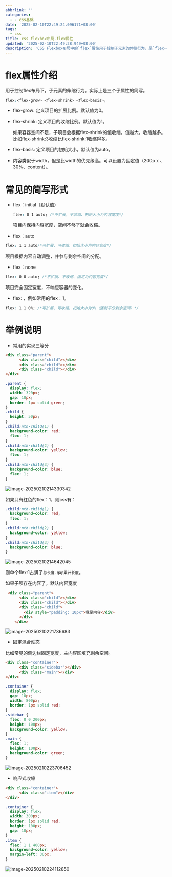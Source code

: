 ```yaml
---
abbrlink: ''
categories:
  - - css基础
date: '2025-02-10T22:49:24.096171+08:00'
tags:
  - css
title: css flexbox布局-flex属性
updated: '2025-02-10T22:49:28.949+08:00'
description: 'CSS Flexbox布局中的`flex`属性用于控制子元素的伸缩行为，是`flex-grow`、`flex-shrink`和`flex-basis`的简写。`flex-grow`定义扩展比例，`flex-shrink`定义收缩比例，`flex-basis`定义初始大小。常见简写形式包括`flex: initial`、`flex: auto`、`flex: none`和`flex: <number>`。通过示例展示了如何实现三等分布局、固定侧边栏与动态主内容区、以及响应式收缩效果。'
---
```

# flex属性介绍

用于控制flex布局下，子元素的伸缩行为。实际上是三个子属性的简写。

```css
flex:<flex-grow> <flex-shrink> <flex-basis>;
```

* flex-grow: 定义项目的扩展比例。默认值为0。
* flex-shrink: 定义项目的收缩比例。默认值为1。

  如果容器空间不足，子项目会根据flex-shrink的值收缩，值越大，收缩越多。比如flex-shrink:3收缩比flex-shrink:1收缩得多。
* flex-basis: 定义项目的初始大小。默认值为auto。
* 内容类似于width，但是比width的优先级高。可以设置为固定值（200p x 、30%、content）。

# 常见的简写形式

* flex：initial（默认值）

  ```css
  flex: 0 1 auto; /*不扩展，不收缩、初始大小为内容宽度*/
  ```

  项目内保持内容宽度，空间不够了就会收缩。
* flex：auto

```css
flex: 1 1 auto/*可扩展，可收缩，初始大小为内容宽度*/
```

项目根据内容自动调整，并参与剩余空间的分配。

* flex：none

```css
flex: 0 0 auto; /*不扩展、不收缩、固定为内容宽度*/
```

项目完全固定宽度，不响应容器的变化。

* flex: <number>，例如常用的flex：1。

```css
flex: 1 1 0%; /*可扩展、可收缩，初始大小为0%（强制平分剩余空间）*/
```

# 举例说明

* 常用的实现三等分

```html
<div class="parent">
      <div class="child"></div>
      <div class="child"></div>
      <div class="child"></div>
</div>
```

```css
.parent {
  display: flex;
  width: 320px;
  gap: 10px;
  border: 1px solid green;
}
.child {
  height: 50px;
}
.child:nth-child(1) {
  background-color: red;
  flex: 1;
}
.child:nth-child(2) {
  background-color: yellow;
  flex: 1;
}
.child:nth-child(3) {
  background-color: blue;
  flex: 1;
}
```

![image-20250210214330342](https://static.zerotower.cn/images/2025/02/228c8e0cb8206b25b6a47b4fd2c62cd5.webp)

如果只有红色的flex：1，则css有：

```css
.child:nth-child(1) {
  background-color: red;
  flex: 1;
}
.child:nth-child(2) {
  background-color: yellow;
}
.child:nth-child(3) {
  background-color: blue;
}
```

![image-20250210214642045](https://static.zerotower.cn/images/2025/02/072d53c2710ab88d98c747970e9a43f4.webp)

则单个flex:1占满了`总长度-gap累计长度`。

如果子项存在内容了，默认内容宽度

```html
 <div class="parent">
      <div class="child"></div>
      <div class="child"></div>
      <div class="child">
        <div style="padding: 10px">我是内容</div>
      </div>
    </div>
```

![image-20250210221736683](https://static.zerotower.cn/images/2025/02/bc2b0664c84d6015fb2ef128485d6cea.webp)

* 固定混合动态

比如常见的侧边栏固定宽度，主内容区填充剩余空间。

```html
<div class="container">
      <div class="sidebar"></div>
      <div class="main"></div>
</div>
```

```css
.container {
  display: flex;
  gap: 10px;
  width: 800px;
  border: 1px solid red;
}
.sidebar {
  flex: 0 0 200px;
  height: 100px;
  background-color: yellow;
}
.main {
  flex: 1;
  height: 100px;
  background-color: green;
}
```

![image-20250210223706452](https://static.zerotower.cn/images/2025/02/af7519ce42e427fe0dac2279fd782e80.webp)

* 响应式收缩

```html
<div class="container">
      <div class="item"></div>
</div>
```

```css
.container {
  display: flex;
  width: 300px;
  border: 1px solid red;
  height: 100px;
  gap: 10px;
}
.item {
  flex: 1 1 400px;
  background-color: yellow;
  margin-left: 30px;
}
```

![image-20250210224112850](https://static.zerotower.cn/images/2025/02/e75e578d918ddba667a272908a4b1f00.webp)
